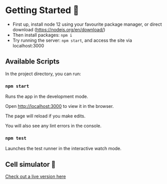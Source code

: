 # Getting Started 🚀

- First up, install node 12 using your favourite package manager, or direct download (https://nodejs.org/en/download/)
- Then install packages: `npm i`
- Try running the server: `npm start`, and access the site via localhost:3000

## Available Scripts

In the project directory, you can run:

### `npm start`

Runs the app in the development mode.

Open [http://localhost:3000](http://localhost:3000) to view it in the browser.

The page will reload if you make edits.

You will also see any lint errors in the console.

### `npm test`

Launches the test runner in the interactive watch mode.

## Cell simulator 🦠

[Check out a live version here](https://chy-cell-simulator.netlify.app/)
